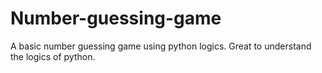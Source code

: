 # Number-guessing-game
A basic number guessing game using python logics. Great to understand the logics of python. 
